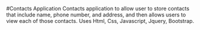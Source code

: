 #Contacts Application
Contacts application to allow user to store contacts that include name, phone number, and address, and then allows users to view each of those contacts. Uses Html, Css, Javascript, Jquery, Bootstrap. 
